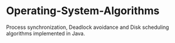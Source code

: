 # Operating-System-Algorithms
Process synchronization, Deadlock avoidance and Disk scheduling algorithms implemented in Java.
